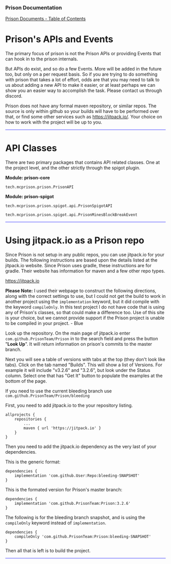 
### Prison Documentation 
[Prison Documents - Table of Contents](prison_docs_000_toc.md)

# Prison's APIs and Events


The primary focus of prison is not the Prison APIs or providing Events that can hook in to the prison internals.  

But APIs do exist, and so do a few Events.  More will be added in the future too, but only on a per request basis.  So if you are trying to do something with prison that takes a lot of effort, odds are that you may need to talk to us about adding a new API to make it easier, or at least perhaps we can show you an easier way to accomplish the task.  Please contact us through discord.


Prison does not have any formal maven repository, or similar repos.  The source is only within github so your builds will have to be performed over that, or find some other services such as https://jitpack.io/.  Your choice on how to work with the project will be up to you.


<hr style="height:3px; border:none; color:#aaf; background-color:#aaf;">



# API Classes


There are two primary packages that contains API related classes.  One at the project level, and the other strictly through the spigot plugin.



**Module: prison-core**

`tech.mcprison.prison.PrisonAPI`


**Module: prison-spigot**

`tech.mcprison.prison.spigot.api.PrisonSpigotAPI`


`tech.mcprison.prison.spigot.api.PrisonMinesBlockBreakEvent`



<hr style="height:3px; border:none; color:#aaf; background-color:#aaf;">


# Using jitpack.io as a Prison repo


Since Prison is not setup in any public repos, you can use jitpack.io for your builds.  The following instructions are based upon the details listed at the jitpack.io website.  Since Prison uses gradle, these instructions are for gradle.  Their website has information for maven and a few other repo types.


https://jitpack.io


**Please Note:**  I used their webpage to construct the following directions, along with the correct settings to use, but I could not get the build to work in another project using the `implementation` keyword, but it did compile with the keyword `compileOnly`.  In this test project I do not have code that is using any of Prison's classes, so that could make a difference too.  Use of this site is your choice, but we cannot provide support if the Prison project is unable to be compiled in your project.  - Blue



Look up the repository.  On the main page of jitpack.io enter `com.github.PrisonTeam/Prison` in to the search field and press the button "**Look Up**".  It will return information on prison's commits to the master branch.  


Next you will see a table of versions with tabs at the top (they don't look like tabs). Click on the tab named "Builds".  This will show a list of Versions. For example it will include "v3.2.6" and "3.2.6", but look under the Status column.  Select one that has "Get It" button to populate the examples at the bottom of the page.



If you need to use the current bleeding branch use `com.github.PrisonTeam/Prison/bleeding`



First, you need to add jitpack.io to the your repository listing.

```
allprojects {
	repositories {
		...
		maven { url 'https://jitpack.io' }
	}
}
```


Then you need to add the jitpack.io dependency as the very last of your dependencies.


This is the generic format:

```
dependencies {
	implementation 'com.github.User:Repo:bleeding-SNAPSHOT'
}
```


This is the formated version for Prison's master branch:

```
dependencies {
	implementation 'com.github.PrisonTeam:Prison:3.2.6'
}
```


The following is for the bleeding branch snapshot, and is using the `compileOnly` keyword instead of `implementation`.

```
dependencies {
	compileOnly 'com.github.PrisonTeam:Prison:bleeding-SNAPSHOT'
}
```

Then all that is left is to build the project.  



<hr style="height:3px; border:none; color:#aaf; background-color:#aaf;">


